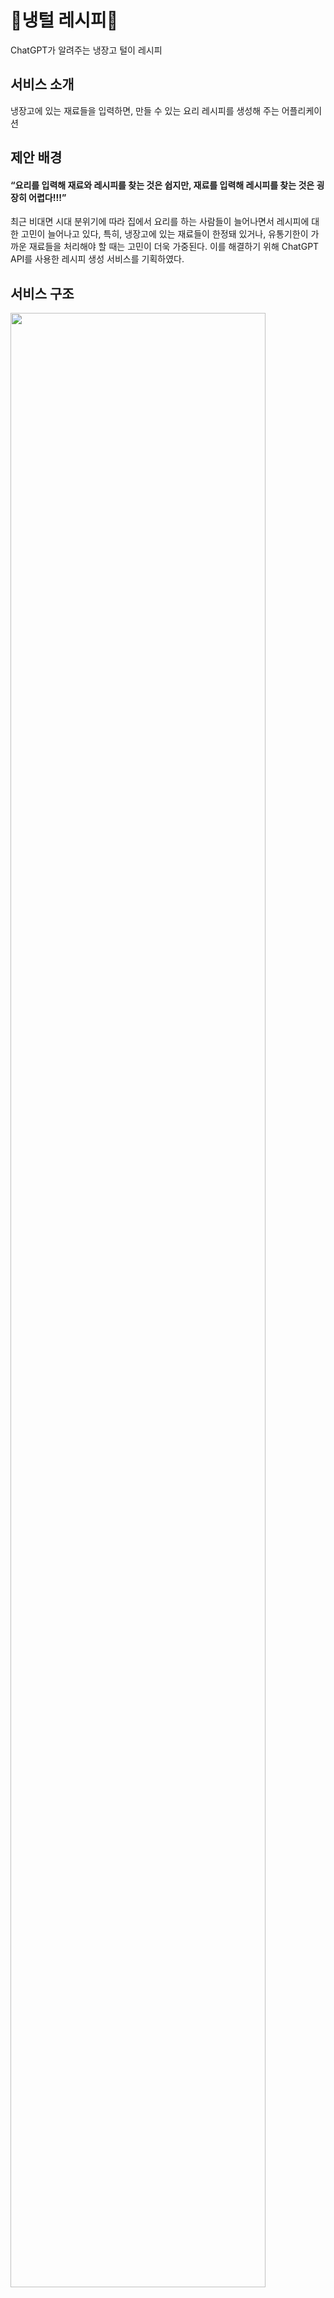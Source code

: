# 🥗냉털 레시피🥗
 ChatGPT가 알려주는 냉장고 털이 레시피

## 서비스 소개 
냉장고에 있는 재료들을 입력하면, 만들 수 있는 요리 레시피를 생성해 주는 어플리케이션
## 제안 배경
#### “요리를 입력해 재료와 레시피를 찾는 것은 쉽지만, 재료를 입력해 레시피를 찾는 것은 굉장히 어렵다!!!”
최근 비대면 시대 분위기에 따라 집에서 요리를 하는 사람들이 늘어나면서 레시피에 대한 고민이 늘어나고 있다, 특히, 냉장고에 있는 재료들이 한정돼 있거나, 유통기한이 가까운 재료들을 처리해야 할 때는 고민이 더욱 가중된다. 이를 해결하기 위해 ChatGPT API를 사용한 레시피 생성 서비스를 기획하였다.
## 서비스 구조
<img width="90%" src="https://user-images.githubusercontent.com/103584654/233842686-e84cbf80-65dd-46ff-ac0b-fbadb0be1105.png"/>

## 기술 스택
* Frontend : HTML, CSS, React
* Distribution : AWS 
* API : ChatGPT API, Kakao ImgeSearch API
## 기대 효과 
- 가지고 있는 재료로 만들 수 있는 레시피를 제공함으로써 요리에 대한 걱정과 고민을 덜어준다.
- 적절한 영양성을 고려한 요리 레시피 추천으로 건강한 식사를 유도한다.
- 제때 사용하지 않아 버려지는 음식물 쓰레기 양을 줄일 수 있다.
## 아쉬운 점
- ChatGPT-4 에서는 프롬프트 출력 결과가 깔끔한 것을 확인하였으나, 서비스에 연동한 ChatGPT-3.5 버전에서는 가끔 다른 문장들이 함께 생성되는 경우가 있다. 추후 4 버전으로 API 교체 예정이다.
- ChatGPT 모델의 출력 속도에 따라 레시피 생성에 시간이 오래 걸린다는 것이 큰 단점이다. 
- 초기 기획단계에서는 여러 가지 기능들을 구상했지만 개발 기간의 한계로 인해 필수 기능만 구현하였다. 추후 로그인 기능과 DB를 추가해, 재료 저장 및 레시피 즐겨찾기 등을 추가 구현할 예정이다.
